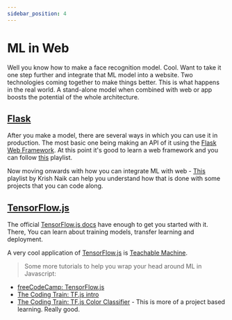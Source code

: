 ```yaml
---
sidebar_position: 4
---
```


# ML in Web

Well you know how to make a face recognition model. Cool. Want to take it one step further and integrate that ML model into a website. Two technologies coming together to make things better.
This is what happens in the real world. A stand-alone model when combined with web or app boosts the potential of the whole architecture. 

## [Flask](https://flask.palletsprojects.com/en/2.1.x/) 

After you make a model, there are several ways in which you can use it in production. The most basic one being making an API of it using the [Flask Web Framework](https://flask.palletsprojects.com/en/2.1.x/). At this point it's good to learn a web framework and you can follow [this](https://www.youtube.com/watch?v=MwZwr5Tvyxo&list=PL-osiE80TeTs4UjLw5MM6OjgkjFeUxCYH) playlist.

Now moving onwards with how you can integrate ML with web - [This](https://www.youtube.com/watch?v=4L_xAWDRs7w&list=PLZoTAELRMXVPBaLN3e-uoVRR9hlRFRfUc) playlist by Krish Naik can help you understand how that is done with some projects that you can code along.

## [TensorFlow.js](https://www.tensorflow.org/js)

The official [TensorFlow.js docs](https://www.tensorflow.org/js) have enough to get you started with it. There, You can learn about training models, transfer learning and deployment.

A very cool application of [TensorFlow.js](https://www.tensorflow.org/js) is [Teachable Machine](https://teachablemachine.withgoogle.com/).

> Some more tutorials to help you wrap your head around ML in Javascript:
- [freeCodeCamp: TensorFlow.js](https://www.youtube.com/watch?v=EoYfa6mYOG4)
- [The Coding Train: TF.js intro](https://www.youtube.com/watch?v=Qt3ZABW5lD0&list=PLRqwX-V7Uu6YIeVA3dNxbR9PYj4wV31oQ)
- [The Coding Train: TF.js Color Classifier](https://www.youtube.com/watch?v=y59-frfKR58&list=PLRqwX-V7Uu6bmMRCIoTi72aNWHo7epX4L) - This is more of a project based learning. Really good.
